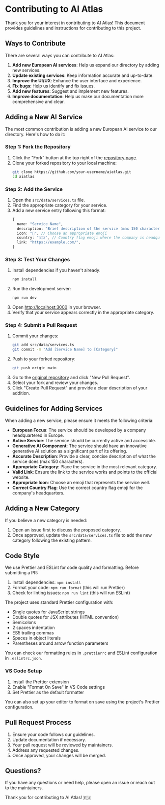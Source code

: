 # Contributing to AI Atlas

Thank you for your interest in contributing to AI Atlas! This document provides guidelines and instructions for contributing to this project.

## Ways to Contribute

There are several ways you can contribute to AI Atlas:

1. **Add new European AI services**: Help us expand our directory by adding new services.
2. **Update existing services**: Keep information accurate and up-to-date.
3. **Improve the UI/UX**: Enhance the user interface and experience.
4. **Fix bugs**: Help us identify and fix issues.
5. **Add new features**: Suggest and implement new features.
6. **Improve documentation**: Help us make our documentation more comprehensive and clear.

## Adding a New AI Service

The most common contribution is adding a new European AI service to our directory. Here's how to do it:

### Step 1: Fork the Repository

1. Click the "Fork" button at the top right of the [repository page](https://github.com/yourusername/aiatlas).
2. Clone your forked repository to your local machine:
   ```bash
   git clone https://github.com/your-username/aiatlas.git
   cd aiatlas
   ```

### Step 2: Add the Service

1. Open the `src/data/services.ts` file.
2. Find the appropriate category for your service.
3. Add a new service entry following this format:
   ```typescript
   {
     name: "Service Name",
     description: "Brief description of the service (max 150 characters)",
     icon: "🤖", // Choose an appropriate emoji
     country: "🇪🇺", // Country flag emoji where the company is headquartered
     link: "https://example.com/",
   }
   ```

### Step 3: Test Your Changes

1. Install dependencies if you haven't already:
   ```bash
   npm install
   ```
2. Run the development server:
   ```bash
   npm run dev
   ```
3. Open [http://localhost:3000](http://localhost:3000) in your browser.
4. Verify that your service appears correctly in the appropriate category.

### Step 4: Submit a Pull Request

1. Commit your changes:
   ```bash
   git add src/data/services.ts
   git commit -m "Add [Service Name] to [Category]"
   ```
2. Push to your forked repository:
   ```bash
   git push origin main
   ```
3. Go to the [original repository](https://github.com/yourusername/aiatlas) and click "New Pull Request".
4. Select your fork and review your changes.
5. Click "Create Pull Request" and provide a clear description of your addition.

## Guidelines for Adding Services

When adding a new service, please ensure it meets the following criteria:

- **European Focus**: The service should be developed by a company headquartered in Europe.
- **Active Service**: The service should be currently active and accessible.
- **Generative AI Component**: The service should have an innovative generative AI solution as a significant part of its offering.
- **Accurate Description**: Provide a clear, concise description of what the service does (max 150 characters).
- **Appropriate Category**: Place the service in the most relevant category.
- **Valid Link**: Ensure the link to the service works and points to the official website.
- **Appropriate Icon**: Choose an emoji that represents the service well.
- **Correct Country Flag**: Use the correct country flag emoji for the company's headquarters.

## Adding a New Category

If you believe a new category is needed:

1. Open an issue first to discuss the proposed category.
2. Once approved, update the `src/data/services.ts` file to add the new category following the existing pattern.

## Code Style

We use Prettier and ESLint for code quality and formatting. Before submitting a PR:

1. Install dependencies: `npm install`
2. Format your code: `npm run format` (this will run Prettier)
3. Check for linting issues: `npm run lint` (this will run ESLint)

The project uses standard Prettier configuration with:
- Single quotes for JavaScript strings
- Double quotes for JSX attributes (HTML convention)
- Semicolons
- 2 spaces indentation
- ES5 trailing commas
- Spaces in object literals
- Parentheses around arrow function parameters

You can check our formatting rules in `.prettierrc` and ESLint configuration in `.eslintrc.json`.

### VS Code Setup

1. Install the Prettier extension
2. Enable "Format On Save" in VS Code settings
3. Set Prettier as the default formatter

You can also set up your editor to format on save using the project's Prettier configuration.

## Pull Request Process

1. Ensure your code follows our guidelines.
2. Update documentation if necessary.
3. Your pull request will be reviewed by maintainers.
4. Address any requested changes.
5. Once approved, your changes will be merged.

## Questions?

If you have any questions or need help, please open an issue or reach out to the maintainers.

Thank you for contributing to AI Atlas! 🇪🇺
